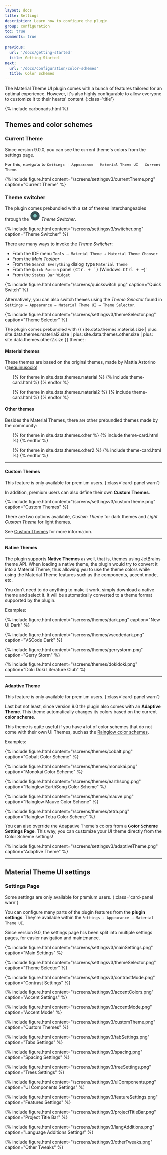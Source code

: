 ```yaml
---
layout: docs
title: Settings
description: Learn how to configure the plugin
group: configuration
toc: true
comments: true

previous:
  url: '/docs/getting-started'
  title: Getting Started
next:
  url: '/docs/configuration/color-schemes'
  title: Color Schemes
---
```


The Material Theme UI plugin comes with a bunch of features tailored for an optimal experience.
However, it's also highly configurable to allow everyone to customize it to their hearts' content.
{:class='title'}

{% include carbonads.html %}

## Themes and color schemes

### Current Theme

Since version 9.0.0, you can see the current theme's colors from the settings page.

For this, navigate to `Settings → Appearance → Material Theme UI → Current Theme`.

{% include figure.html content="/screens/settingsv3/currentTheme.png" caption="Current Theme" %}

### Theme switcher

The plugin comes prebundled with a set of themes interchangeables through the
![Theme Switcher](/img/icons/switcher.svg) *Theme Switcher*.

{% include figure.html content="/screens/settingsv3/switcher.png" caption="Theme Switcher" %}

There are many ways to invoke the *Theme Switcher*:

- From the IDE menu `Tools → Material Theme → Material Theme Chooser`
- From the _Main Toolbar_
- From the `Search Everything` dialog, type `Material Theme`
- From the `Quick Switch` panel <kbd>(Ctrl + \`)</kbd> (Windows: <kbd>Ctrl + ~</kbd>)`
- From the `Status Bar Widget`

{% include figure.html content="/screens/quickswitch.png" caption="Quick Switch" %}

Alternatively, you can also switch themes using the _Theme Selector_ found in `Settings → Appearance → Material Theme UI → Theme Selector`.

{% include figure.html content="/screens/settingsv3/themeSelector.png" caption="Theme Selector" %}

The plugin comes prebundled with {{ site.data.themes.material.size | plus: site.data.themes.material2.size | plus: site.data.themes.other.size | plus:
site.data.themes.other2.size }} themes:

#### Material themes

These themes are based on the original themes, made by Mattia Astorino ([@equinusocio](https://github.com/equinusocio))

<ul class="theme-cards">
{% for theme in site.data.themes.material %}
  {% include theme-card.html %}
{% endfor %}

{% for theme in site.data.themes.material2 %}
{% include theme-card.html %}
{% endfor %}
</ul>

#### Other themes

Besides the Material Themes, there are other prebundled themes made by the community:

<ul class="theme-cards">
{% for theme in site.data.themes.other %}
  {% include theme-card.html %}
{% endfor %}

{% for theme in site.data.themes.other2 %}
{% include theme-card.html %}
{% endfor %}
</ul>

-----

#### Custom Themes

This feature is only available for premium users.
{:class='card-panel warn'}

In addition, premium users can also define their own **Custom Themes**.

{% include figure.html content="/screens/settingsv3/customTheme.png" caption="Custom Themes" %}

There are two options available, *Custom Theme* for dark themes and *Light Custom Theme* for light themes.

See [Custom Themes](/docs/configuration/custom-themes) for more information.

----

#### Native Themes

The plugin supports **Native Themes** as well, that is, themes using JetBrains theme API.
When loading a native theme, the plugin would try to convert it into a Material Theme,
thus allowing you to use the theme colors while using the Material Theme features such as the components, accent mode, etc.

You don't need to do anything to make it work, simply download a native theme and select it.
It will be automatically converted to a theme format supported by the plugin.

Examples:

{% include figure.html content="/screens/themes/dark.png" caption="New UI Dark" %}

{% include figure.html content="/screens/themes/vscodedark.png" caption="VSCode Dark" %}

{% include figure.html content="/screens/themes/gerrystorm.png" caption="Gerry Storm" %}

{% include figure.html content="/screens/themes/dokidoki.png" caption="Doki Doki Literature Club" %}

----

#### Adaptive Theme

This feature is only available for premium users.
{:class='card-panel warn'}

Last but not least, since version 9.0 the plugin also comes with an **Adaptive Theme**.
This theme automatically changes its colors based on the current **color scheme**.

This theme is quite useful if you have a lot of color schemes that do not come with their own UI Themes, such as the [Rainglow color schemes](https://rainglow.io/).

Examples:

{% include figure.html content="/screens/themes/cobalt.png" caption="Cobalt Color Scheme" %}

{% include figure.html content="/screens/themes/monokai.png" caption="Monokai Color Scheme" %}

{% include figure.html content="/screens/themes/earthsong.png" caption="Rainglow EarthSong Color Scheme" %}

{% include figure.html content="/screens/themes/mauve.png" caption="Rainglow Mauve Color Scheme" %}

{% include figure.html content="/screens/themes/tetra.png" caption="Rainglow Tetra Color Scheme" %}


You can also override the Adapative Theme's colors from a **Color Scheme Settings Page**.
This way, you can customize your UI theme directly from the Color Scheme settings!

{% include figure.html content="/screens/settingsv3/adaptiveTheme.png" caption="Adaptive Theme" %}

----------

## Material Theme UI settings

### Settings Page

Some settings are only available for premium users.
{:class='card-panel warn'}

You can configure many parts of the plugin features from the **plugin settings**.
They're available within the `Settings → Appearance → Material Theme UI`.

Since version 9.0, the settings page has been split into multiple settings pages, for easier navigation and maintenance.

{% include figure.html content="/screens/settingsv3/mainSettings.png" caption="Main Settings" %}

{% include figure.html content="/screens/settingsv3/themeSelector.png" caption="Theme Selector" %}

{% include figure.html content="/screens/settingsv3/contrastMode.png" caption="Contrast Settings" %}

{% include figure.html content="/screens/settingsv3/accentColors.png" caption="Accent Settings" %}

{% include figure.html content="/screens/settingsv3/accentMode.png" caption="Accent Mode" %}

{% include figure.html content="/screens/settingsv3/customTheme.png" caption="Custom Themes" %}

{% include figure.html content="/screens/settingsv3/tabSettings.png" caption="Tabs Settings" %}

{% include figure.html content="/screens/settingsv3/spacing.png" caption="Spacing Settings" %}

{% include figure.html content="/screens/settingsv3/treeSettings.png" caption="Trees Settings" %}

{% include figure.html content="/screens/settingsv3/uiComponents.png" caption="UI Components Settings" %}

{% include figure.html content="/screens/settingsv3/featureSettings.png" caption="Features Settings" %}

{% include figure.html content="/screens/settingsv3/projectTitleBar.png" caption="Project Title Bar" %}

{% include figure.html content="/screens/settingsv3/langAdditions.png" caption="Language Additions Settings" %}

{% include figure.html content="/screens/settingsv3/otherTweaks.png" caption="Other Tweaks" %}

[//]: # ()
[//]: # (#### Summary)

[//]: # ()
[//]: # (Quick explanation of all settings:)

[//]: # ()
[//]: # (**[Main Settings]&#40;/docs/configuration/main-settings&#41;**:)

[//]: # ()
[//]: # (- *Selected Theme*: Select a _Theme_ from the prebundled themes.)

[//]: # (- *Contrast Mode*: Add contrast to specific panels and components.)

[//]: # (- *High Contrast*![premium]&#40;/img/icons/premium.png&#41;: Set a more pronounced contrast, by making the texts more prominent.)

[//]: # (- *Custom Accent Color*: Set a custom accent color.)

[//]: # (- *Override Accent Color*: Change the accent color accordingly to the selected theme.)

[//]: # (- *Configure Custom Theme Colors*: Open the settings page for the _Custom Theme Colors_.)

[//]: # ()
[//]: # (**[Tab Settings]&#40;/docs/configuration/tab-settings&#41;**:)

[//]: # ()
[//]: # (- *Tabs Height*: Customize the tabs' height &#40;between `25` and `60` pixels&#41;.)

[//]: # (- *Active Tab Highlight Color*![premium]&#40;/img/icons/premium.png&#41;: Customize the active tab's indicator color.)

[//]: # (- *Thickness*![premium]&#40;/img/icons/premium.png&#41;: Set the active tab's indicator thickness.)

[//]: # (- *Uppercase Tabs*![premium]&#40;/img/icons/premium.png&#41;: Set the Editor Tabs in Uppercase.)

[//]: # (- *Bold Active Tab*![premium]&#40;/img/icons/premium.png&#41;: Make the Active Tab Bold.)

[//]: # (- *Tab Highlight Position*![premium]&#40;/img/icons/premium.png&#41;: Customize the position of the tab highlighter.)

[//]: # (- *Custom Tab Font*![premium]&#40;/img/icons/premium.png&#41;: Control the font and size of the Editor Tabs.)

[//]: # (- *Tabs Animations*: Animate the tab indicator upon switching tabs)

[//]: # (- *Tab Separators*: Add thin borders between tabs)

[//]: # ()
[//]: # (**[Compact Settings]&#40;/docs/configuration/compact-settings&#41;**:)

[//]: # ()
[//]: # (- *Compact Status Bar*: Reduce the height of the status bar.)

[//]: # (- *Compact Table Cells*: Reduce the height of table headers and table cells.)

[//]: # (- *Compact Dropdowns*: Reduce the size of dropdowns.)

[//]: # (- *Compact Menus*: Reduce the size of the menus.)

[//]: # (- *Custom List Items Height*: Control the size of items in lists and dropdowns &#40;min: `18`, max: `48`&#41;.)

[//]: # (- *Compact Fields*: Reduce the size of fields, such as input, numeric and passwords.)

[//]: # ()
[//]: # (**[Project View Settings]&#40;/docs/configuration/project-view-settings&#41;**:)

[//]: # ()
[//]: # (- *Custom Tree Items Height*![premium]&#40;/img/icons/premium.png&#41;: Set custom line height in trees &#40;min: `18`, max: `44`&#41;.)

[//]: # (- *Custom Tree Indent*![premium]&#40;/img/icons/premium.png&#41;: Fine tune indent of tree items.)

[//]: # (    - You can configure both the *Left* and *Right* indents.)

[//]: # (- *Selected Indicator Style*![premium]&#40;/img/icons/premium.png&#41;: Change the style of the indicator for selected item in trees.)

[//]: # (    - *Border*: Add a small rounded border to the left)

[//]: # (    - *Dot*: Add a dot on the selected item)

[//]: # (    - *Sharp*: Add a small sharp border to the left)

[//]: # (    - *None*: Remove the indicator)

[//]: # (- *Thickness*![premium]&#40;/img/icons/premium.png&#41;: Control the thickness of the indicator.)

[//]: # (- *Custom Directories Style*![premium]&#40;/img/icons/premium.png&#41;: Assign a specific style to directories. Can be configured from the *Custom File Colors* settings)

[//]: # (  page.)

[//]: # (- *Custom Tree Font*![premium]&#40;/img/icons/premium.png&#41;: Fine tune the font and size of the project trees.)

[//]: # ()
[//]: # (**[Component Settings]&#40;/docs/configuration/component-settings&#41;**:)

[//]: # ()
[//]: # (- *Old Material Design Style*: Reverts to the old Material Design style of 2016–2021.)

[//]: # (- *Uppercase buttons*: Set the buttons' texts to uppercase.)

[//]: # (- *Outlined buttons*![premium]&#40;/img/icons/premium.png&#41;: Use outline buttons instead of full buttons.)

[//]: # (- *Transparent Scrollbars*: Enable/Disable transparency in scrollbars &#40;requires restart&#41;.)

[//]: # (- *Accent Scrollbars*: Set the color of the scrollbars to the accent color &#40;requires restart&#41;.)

[//]: # (- *Tabs Shadow*![premium]&#40;/img/icons/premium.png&#41;: Add a subtle shadow under the tabs.)

[//]: # (- *Shadows*![premium]&#40;/img/icons/premium.png&#41;: Add a subtle shadow around notifications and some popups.)

[//]: # (- *Inverted Completion Selection Color*: Switch the _Autocomplete_'s selected item color between the selection color and contrast color.)

[//]: # (- *Animated Tool Windows*: Animate opening and closing on tool windows when they are undocked.)

[//]: # ()
[//]: # (**[Features Settings]&#40;/docs/configuration/features-settings&#41;**:)

[//]: # ()
[//]: # (- *Custom UI Font*: Set your own custom UI Font. Supplements the IDE's [_Custom Font_]&#40;https://www.jetbrains.com/help/idea/settings-appearance.html&#41;.)

[//]: # (- *Use Editor Default Font*![premium]&#40;/img/icons/premium.png&#41;: Automatically update color schemes to use the default font of your choice.)

[//]: # (- *Material File Status Colors*: Enable/Disable the [Material File Status Colors]&#40;/docs/configuration/file-status-colors&#41;.)

[//]: # (- *Material Wallpapers*![premium]&#40;/img/icons/premium.png&#41;: Add a custom wallpaper per theme for the empty frame window.)

[//]: # (- *Show Overlays*: Displays an overlay when modals are open.)

[//]: # (- *Accent Mode*![premium]&#40;/img/icons/premium.png&#41;: Make components stand out by setting them in the accent color &#40;buttons, tabs, selections…&#41;.)

[//]: # (    - *Second Accent Color*: When _Accent Mode_ is on, sets a second accent color to contrast with the primary accent color.)

[//]: # ()
[//]: # (**[Project Frame Settings]&#40;/docs/configuration/project-frame-settings&#41;**:)

[//]: # ()
[//]: # (- *Project Frame Colors*![premium]&#40;/img/icons/premium.png&#41;: Add a colored stripe on the top of each project window for easier differentiation.)

[//]: # (- *Colorize Title Bar*![premium]&#40;/img/icons/premium.png&#41;: Colorizes the title bar as well &#40;only for the New UI!&#41;.)

[//]: # (- *Show Project Name*![premium]&#40;/img/icons/premium.png&#41;: Displays the _project name_ on the stripe.)

[//]: # (- *Show Project Icon*![premium]&#40;/img/icons/premium.png&#41;: Display the _project's custom icon_ on the stripe.)

[//]: # (- *Customize Text*![premium]&#40;/img/icons/premium.png&#41;: Customize the displayed text.)

[//]: # (    - You can use the keywords `{project}`, `{module}`, `{fullPath}`, `{path}` and `{file}` to refer respectively to the current project, module, full path,)

[//]: # (      local path and/or current file.)

[//]: # ()
[//]: # (**[Other Tweaks]&#40;/docs/configuration/other-tweaks-settings&#41;**:)

[//]: # ()
[//]: # (- *Language Additions*![premium]&#40;/img/icons/premium.png&#41;: Enable/Disable the [Language Additions]&#40;/docs/configuration/color-scheme-additions&#41;)

[//]: # (- *Focus Mode*![premium]&#40;/img/icons/premium.png&#41;: Increases focus on the current editing scope by making other parts dimmer.)

[//]: # (    - *Override Focus Color from Theme*: Sets the color of the "unfocused" parts from the current theme.)

[//]: # (    - *Custom Focus Color*: Set your own unfocused color)

[//]: # (- *Colored Open Directories*![premium]&#40;/img/icons/premium.png&#41;: Colorize open directories with the accent color.)

[//]: # (- *Show What's New on each update*: Whether to display the [What's New]&#40;/docs/what-s-new&#41; page on each update.)

[//]: # (- *Automatically reset Color Scheme*: Automatically reset the color scheme on theme activation &#40;_only for bundled color schemes_&#41;.)

[//]: # (- *Show Wizard on Welcome Screen*: Add or remove the Wizard option in the Welcome Screen.)

[//]: # ()
[//]: # (----)

[//]: # ()
[//]: # (#### Project-specific settings)

[//]: # ()
[//]: # (This feature is only available for premium users.)

[//]: # ({:class='card-panel warn'})

[//]: # ()
[//]: # (These settings allow you to assign specific settings on a per-project basis:)

[//]: # ()
[//]: # (**[Tab Settings]&#40;/docs/configuration/tab-settings&#41;**:)

[//]: # ()
[//]: # (- *Active Tab Highlight Color*![premium]&#40;/img/icons/premium.png&#41;: Customize the active tab's indicator color.)

[//]: # (- *Thickness*![premium]&#40;/img/icons/premium.png&#41;: Set the active tab's indicator thickness.)

[//]: # (- *Uppercase Tabs*![premium]&#40;/img/icons/premium.png&#41;: Set the Editor Tabs in Uppercase.)

[//]: # (- *Bold Active Tab*![premium]&#40;/img/icons/premium.png&#41;: Make the Active Tab Bold.)

[//]: # (- *Tab Highlight Position*![premium]&#40;/img/icons/premium.png&#41;: Customize the position of the tab highlighter.)

[//]: # ()
[//]: # (**[Project Frame Settings]&#40;/docs/configuration/project-frame-settings&#41;**:)

[//]: # ()
[//]: # (- *Project Frame Colors*![premium]&#40;/img/icons/premium.png&#41;: Override the stripe color per project.)

[//]: # (- *Show Project Name*![premium]&#40;/img/icons/premium.png&#41;: Display the project's name on the stripe.)

[//]: # (- *Show Project Icon*![premium]&#40;/img/icons/premium.png&#41;: Display the project's custom icon on the stripe.)

[//]: # (- *Customize Text*![premium]&#40;/img/icons/premium.png&#41;: Customize the text displayed.)

[//]: # (    - You can use the keywords `{project}`, `{module}` and `{file}` to refer to the current project, module and/or file.)

[//]: # ()
[//]: # (-----)

[//]: # ()
[//]: # (#### Settings shortcuts)

[//]: # ()
[//]: # (You can also quickly toggle some settings by using the _Search Everywhere_ or the _Command Panel_ capability of the IDE.)

[//]: # (Simply press `Shift-Shift` and type `Material Theme` to get the list of available toggles.)

[//]: # ()
[//]: # (Same goes for the `Command Panel` &#40;<kbd>Ctrl-Shift-A/Cmd-Shift-A</kbd>&#41;.)

[//]: # ()
[//]: # ({% include figure.html content="/screens/cmdpanel.png" caption="Command Panel" %})

[//]: # ()
[//]: # (You can also use the `Keymap Editor` to assign your own custom shortcuts to these toggles.)

[//]: # ()
[//]: # (#### Settings File)

[//]: # ()
[//]: # (Your current configuration is stored inside the IDE settings' directory under the filenames:)

[//]: # ()
[//]: # (- **Main Settings**: `material_theme_new.xml`.)

[//]: # (- **Custom Theme**: `material_custom_theme_new.xml`.)

[//]: # (- **Per Project Settings**: `material_theme_project.xml`.)

[//]: # ()
[//]: # (If, for some reason, there are issues with the plugin, or you don't manage to reset to a stable state, just delete these files and restart the IDE.)

[//]: # ()
[//]: # (Read [IDE Settings]&#40;https://intellij-support.jetbrains.com/hc/en-us/articles/206544519-Directories-used-by-the-IDE-to-store-settings-caches-plugins-and-logs&#41;)

[//]: # (and [Directories used by the IDE]&#40;https://www.jetbrains.com/help/idea/directories-used-by-the-ide-to-store-settings-caches-plugins-and-logs.html&#41;)

[//]: # (to find out where are stored such configuration files.)

[//]: # ()
[//]: # (The files in question should be located in the following directories:)

[//]: # ()
[//]: # (- within `<config directory>/jba_config` if using [Settings Sync]&#40;https://www.jetbrains.com/help/idea/sharing-your-ide-settings.html#IDE_settings_sync&#41;)

[//]: # (- within `<config directory>/config` otherwise)

[//]: # (- within each project's `.idea` directory for the **Per-Project Settings**.)

[//]: # ()
[//]: # (----------)

[//]: # ()
[//]: # (## Custom theme)

[//]: # ()
[//]: # (This feature is only available for premium users.)

[//]: # ({:class='card-panel warn'})

[//]: # ()
[//]: # (Aside from the bundled themes, you also have the ability to set up your own Material Theme.)

[//]: # (You can do so by selecting `Custom Theme` in the theme list,)

[//]: # (then customize the theme colors in the settings page at `Settings → Appearance → Material Custom Theme Settings`.)

[//]: # ()
[//]: # ({% include figure.html content="/screens/customsettings.png" caption="Material Custom Theme Settings" %})

[//]: # ()
[//]: # (Once you set these colors, simply select the `Custom Theme` in the _Material Theme Chooser_ and see your colors take effect.)

[//]: # ()
[//]: # (See [Custom Theme]&#40;/docs/configuration/custom-themes&#41; for more details.)

[//]: # ()
[//]: # (-----)

[//]: # ()
[//]: # (## Advanced configuration)

[//]: # ()
[//]: # (Here's a list of the keys used in the configuration file &#40;`material_theme.xml`&#41; with their default values.)

[//]: # (If a key isn't in your file, it means that it uses the default value.)

[//]: # ()
[//]: # (```xml)

[//]: # ()
[//]: # (<component>)

[//]: # (    <!-- Automatically reset the color scheme -->)

[//]: # (    <option name="autoResetColorScheme" value="false"/>)

[//]: # (    <!-- Accent color -->)

[//]: # (    <option name="accentColor" value="E91E63"/>)

[//]: # (    <!-- Accent scrollbars -->)

[//]: # (    <option name="accentScrollbars" value="true"/>)

[//]: # (    <!-- Accent Mode -->)

[//]: # (    <option name="accentMode" value="true"/>)

[//]: # (    <!-- Whether to send data analytics -->)

[//]: # (    <option name="allowDataCollection" value="false"/>)

[//]: # (    <!-- Outlined Buttons -->)

[//]: # (    <option name="borderedButtons" value="false"/>)

[//]: # (    <!-- Language Additions -->)

[//]: # (    <option name="codeAdditionsEnabled" value="true"/>)

[//]: # (    <!-- Compact dropdowns enabled -->)

[//]: # (    <option name="compactDropdowns" value="false"/>)

[//]: # (    <!-- Custom tree line height enabled -->)

[//]: # (    <option name="compactSidebar" value="false"/>)

[//]: # (    <!-- Custom lists' item height -->)

[//]: # (    <option name="customListItemsSizeEnabled" value="false"/>)

[//]: # (    <!-- Custom lists' line height if enabled -->)

[//]: # (    <option name="customListItemsSize" value="28"/>)

[//]: # (    <!-- Custom tree line height if enabled -->)

[//]: # (    <option name="customSidebarHeight" value="18"/>)

[//]: # (    <!-- Custom project frame text if enabled -->)

[//]: # (    <option name="customTitle" value="{project}"/>)

[//]: # (    <!-- Themed Title Bar &#40;deprecated since 2021.2&#41; -->)

[//]: # (    <!-- <option name="darkTitleBar" value="false" /> -->)

[//]: # (    <!-- Enforced Language Additions -->)

[//]: # (    <option name="enforcedLanguageAdditions" value="false"/>)

[//]: # (    <!-- Experimental UI &#40;deprecated since 2022.1&#41; -->)

[//]: # (    <!-- <option name="expUIEnabled" value="false"/>-->)

[//]: # (    <!-- File Status Colors enabled-->)

[//]: # (    <option name="fileStatusColorsEnabled" value="false"/>)

[//]: # (    <!-- Custom focus color when in Focus Mode -->)

[//]: # (    <option name="focusColor" value="424242"/>)

[//]: # (    <!-- Tab highlight color -->)

[//]: # (    <option name="highlightColor" value="E91E63"/>)

[//]: # (    <!-- Tab highlight thickness -->)

[//]: # (    <option name="highlightThickness" value="2"/>)

[//]: # (    <!-- Indicator Style &#40;Border/Dot/Sharp/None&#41; -->)

[//]: # (    <option name="indicatorStyle" value="Border"/>)

[//]: # (    <!-- Indicator Thickness -->)

[//]: # (    <option name="indicatorThickness" value="2"/>)

[//]: # (    <!-- Animated Tabs -->)

[//]: # (    <option name="isAnimatedTabs" value="true"/>)

[//]: # (    <!-- Bold Active Tab-->)

[//]: # (    <option name="isActiveBoldTab" value="false"/>)

[//]: # (    <!-- Tab highlight color enabled -->)

[//]: # (    <option name="isHighlightColorEnabled" value="false"/>)

[//]: # (    <!-- Compact menus -->)

[//]: # (    <option name="isCompactMenus" value="false"/>)

[//]: # (    <!-- Compact status bar enabled -->)

[//]: # (    <option name="isCompactStatusBar" value="false"/>)

[//]: # (    <!-- Compact table cells enabled -->)

[//]: # (    <option name="isCompactTables" value="false"/>)

[//]: # (    <!-- Compact fields enabled -->)

[//]: # (    <option name="isCompactFields" value="false"/>)

[//]: # (    <!-- Contrast mode enabled -->)

[//]: # (    <option name="isContrastMode" value="false"/>)

[//]: # (    <!-- Custom tree indent enabled -->)

[//]: # (    <option name="isCustomTreeIndentEnabled" value="false"/>)

[//]: # (    <!-- Focus Mode Enabled -->)

[//]: # (    <option name="isFocusModeEnabled" value="false"/>)

[//]: # (    <!-- High Contrast -->)

[//]: # (    <option name="isHighContrast" value="false"/>)

[//]: # (    <!-- Inverted Selection Color -->)

[//]: # (    <option name="isInvertedSelectionColor" value="false"/>)

[//]: # (    <!-- Old Material Design Style enabled -->)

[//]: # (    <option name="isMaterialDesign2" value="false"/>)

[//]: # (    <!-- Custom Wallpapers -->)

[//]: # (    <option name="isMaterialWallpapers" value="true"/>)

[//]: # (    <!-- Styled folders enabled -->)

[//]: # (    <option name="isStyledDirectories" value="false"/>)

[//]: # (    <!-- Animated tool windows enabled -->)

[//]: # (    <option name="isAnimatedToolWindows" value="true"/>)

[//]: # (    <!-- Tabs Shadow -->)

[//]: # (    <option name="isTabsShadow" value="true"/>)

[//]: # (    <!-- Notifications shadows -->)

[//]: # (    <option name="useShadows" value="false"/>)

[//]: # (    <!-- Tab Separators -->)

[//]: # (    <option name="isTabSeparatorsEnabled" value="true"/>)

[//]: # (    <!-- Whether to show the wizard at start -->)

[//]: # (    <option name="isWizardShown" value="true"/>)

[//]: # (    <!-- Show or hide the wizard option on welcome screen -->)

[//]: # (    <option name="isShowWizardOnWelcome" value="true"/>)

[//]: # (    <!-- Left tree indent  -->)

[//]: # (    <option name="leftTreeIndent" value="6"/>)

[//]: # (    <!-- Override accent color enabled -->)

[//]: # (    <option name="overrideAccentColor" value="true"/>)

[//]: # (    <!-- Override focus color enabled -->)

[//]: # (    <option name="overrideFocusColor" value="true"/>)

[//]: # (    <!-- Right tree indent  -->)

[//]: # (    <option name="rightTreeIndent" value="6"/>)

[//]: # (    <!-- Second Accent Color when in Accent Mode -->)

[//]: # (    <option name="secondAccentColor" value="80CBC4"/>)

[//]: # (    <!-- Selected Theme -->)

[//]: # (    <option name="selectedTheme" value="OCEANIC"/>)

[//]: # (    <!-- Last selected tab in the settings -->)

[//]: # (    <option name="settingsSelectedTab" value="0"/>)

[//]: # (    <!-- Show Overlays -->)

[//]: # (    <option name="showOverlays" value="true"/>)

[//]: # (    <!-- Large Tool Windows -->)

[//]: # (    <option name="stripedToolWindowsEnabled" value="true"/>)

[//]: # (    <!-- Show What's New Window on updates -->)

[//]: # (    <option name="showWhatsNew" value="true"/>)

[//]: # (    <!-- Status bar indicator &#40;moved to a status bar context menu&#41; -->)

[//]: # (    <!-- <option name="statusBarTheme" value="true" /> -->)

[//]: # (    <!-- Tab Highlight Position -->)

[//]: # (    <option name="tabHighlightPosition" value="Default"/>)

[//]: # (    <!-- Tab Opacity &#40;deprecated&#41; -->)

[//]: # (    <!-- <option name="tabOpacity" value="50" /> -->)

[//]: # (    <!-- Transparent scrollbars -->)

[//]: # (    <option name="themedScrollbars" value="true"/>)

[//]: # (    <!-- Custom Tab Font if enabled -->)

[//]: # (    <option name="tabFont" value="Roboto"/>)

[//]: # (    <!-- Tab Font Size -->)

[//]: # (    <option name="tabFontSize" value="12"/>)

[//]: # (    <!-- Tab Font Size Enabled -->)

[//]: # (    <option name="tabFontSizeEnabled" value="false"/>)

[//]: # (    <!-- Tab height -->)

[//]: # (    <option name="tabsHeight" value="32"/>)

[//]: # (    <!-- Custom Tree Font if enabled -->)

[//]: # (    <option name="treeFont" value="Roboto"/>)

[//]: # (    <!-- Project View Font Size -->)

[//]: # (    <option name="treeFontSize" value="12"/>)

[//]: # (    <!-- Project View Font Size Enabled -->)

[//]: # (    <option name="treeFontSizeEnabled" value="false"/>)

[//]: # (    <!-- Uppercase buttons -->)

[//]: # (    <option name="uppercaseButtons" value="true"/>)

[//]: # (    <!-- Bold and uppercase tabs enabled -->)

[//]: # (    <option name="upperCaseTabs" value="false"/>)

[//]: # (    <!-- Custom UI Font if enabled -->)

[//]: # (    <option name="uiFont" value="Roboto"/>)

[//]: # (    <!-- Colored Open Directories -->)

[//]: # (    <option name="useColoredDirectories" value="false"/>)

[//]: # (    <!-- Project Frame Custom Title -->)

[//]: # (    <option name="useCustomTitle" value="false"/>)

[//]: # (    <!-- Use Editor Default fonts enabled -->)

[//]: # (    <option name="useGlobalFont" value="false"/>)

[//]: # (    <!-- Custom UI Font enabled -->)

[//]: # (    <option name="useMaterialFont2" value="false"/>)

[//]: # (    <!-- Material wallpapers enabled -->)

[//]: # (    <option name="useMaterialWallpapers" value="false"/>)

[//]: # (    <!-- Project Frame -->)

[//]: # (    <option name="useProjectFrame" value="false"/>)

[//]: # (    <!-- Show Project Title in Project Frame -->)

[//]: # (    <option name="useProjectTitle" value="true"/>)

[//]: # (    <!-- Show Project Icon in Project Frame -->)

[//]: # (    <option name="useProjectIcon" value="true"/>)

[//]: # (</component>)

[//]: # ()
[//]: # (```)

[//]: # ()
[//]: # (## Frequently Asked Questions)

[//]: # ()
[//]: # (**Q**: **I've updated the IDE/plugin to a new version, and now I get an error about the plugin failing to initialize?**)

[//]: # ()
[//]: # (**A**: It could come from multiple issues, but it could simply be a problem with the settings not being compatible to the new version.)

[//]: # (In that case, simply make a copy of the settings file, then delete the original file, and restart the IDE.)

[//]: # ()
[//]: # (If the issue is gone, simply go back to the settings and go back to your previous configuration manually.)

[//]: # (If the issue persists, please report it in the Issues Section.)

[//]: # ()
[//]: # (**Q**: **I've removed the plugin, and still the background image persists!**)

[//]: # ()
[//]: # (**A**: This is an issue hard to resolve, because the *Custom Wallpaper* function is using the `Set Background image` function from the IDE behind the curtains.)

[//]: # (Therefore, removing the plugin might not remove the set image completely.)

[//]: # (If that occurs, you can remove the image by opening the Command Panel &#40;`Cmd-Shift-A/Ctrl-Shift-A`&#41;)

[//]: # (and type `Set Background image` and then manually remove the image, or go into `Settings → Appearance → Background Image`.)

[//]: # ()
[//]: # (**Q**: **What is that analytics option? What data are collected?**)

[//]: # ()
[//]: # (**A**: This is an option to allow sending data to Material Theme servers about users' configuration, usage and trends.)

[//]: # (These metrics allow us to find out which features are most used or least used,)

[//]: # (in order to prioritize development of features, or maybe notify users about specific features, to provide better satisfaction.)

[//]: # ()
[//]: # (These data are completely anonymous, and aren't shared/sold to any third parties.)

[//]: # (If you want to stop sending data, simply turn off the option in the `material_theme.xml`.)

[//]: # ()
[//]: # (**Q**: **My settings are lost/jumbled up!**)

[//]: # ()
[//]: # (**A**: As the plugin evolves, sometimes settings are modified or removed, and as a result it can jumble your configuration files.)

[//]: # (We're trying our best to limit such issues, but they can happen nonetheless.)

[//]: # ()
[//]: # (If you find yourself being unable to use the plugin or even run the IDE, try to delete your configuration files,)

[//]: # (or at least try to delete specific properties until the IDE launches again.)

[//]: # ()
[//]: # (**Q**: **The wizard idea was great! But I've made a mistake, and the wizard won't show up anymore!**)

[//]: # ()
[//]: # (**A**: The wizard shows only once and only when you don't have the `isWizardShown` option set to true in the config file.)

[//]: # (But you can reopen it by simply clicking on the action from the [Material Theme Toolbar]&#40;/docs/configuration/quick-actions-panel&#41;, on the Features menu.)

[//]: # ()
[//]: # (**Q**: **Where have all the icons gone?**)

[//]: # ()
[//]: # (**A**:)

[//]: # (Since 5.0.0, the icons related settings have been moved to the [Atom Material Icons plugin]&#40;https://plugins.jetbrains.com/plugin/10044-atom-material-icons&#41;,)

[//]: # (another plugin developed by the Material Theme team.)

[//]: # (This is in order to encourage developers to develop _Icon Themes_, as the plugin is now free of icons.)

[//]: # ()
[//]: # (**Q**: **I've downloaded a theme from the Plugins Page, and now I'm seeing texts that aren't themed, or checkboxes that are wrongly colored, etc…**)

[//]: # ()
[//]: # (**A**: This is because these are native themes, and such themes use the Theme API provided by JetBrains rather than the API used by the Material Themes.)

[//]: # (Even though the plugin tries to convert it to its own format, it won't be as good as the originals.)

[//]: # (Still, it should be as similar as possible, so there shouldn't be any critical issues.)

[//]: # (In that case, please report to the repository's issues.)

[//]: # ()
[//]: # (**Q**: **I've bought a license, but I am still identified as a Free User!**)

[//]: # ()
[//]: # (**A**: That means that you haven't activated your license yet. At the moment, the only way to do it, is to run the action to open the _Registration Modal_.)

[//]: # ()
[//]: # ({% include figure.html content="/screens/activateLicense.png" caption="Activate License" %})

[//]: # ()
[//]: # ({% include figure.html content="/screens/license.png" caption="License" %})

[//]: # ()
[//]: # (**Important note**: Android Studio users, in order to activate the plugin &#40;or any paid plugin&#41;,)

[//]: # (you need to install a plugin first:<https://plugins.jetbrains.com/plugin/13407-jetbrains-marketplace-licensing-support>.)
